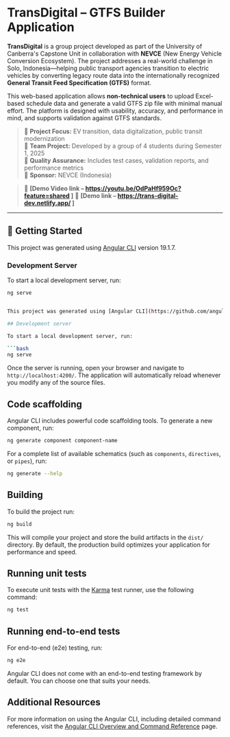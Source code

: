 # TransDigital – GTFS Builder Application

**TransDigital** is a group project developed as part of the University of Canberra's Capstone Unit in collaboration with **NEVCE** (New Energy Vehicle Conversion Ecosystem). The project addresses a real-world challenge in Solo, Indonesia—helping public transport agencies transition to electric vehicles by converting legacy route data into the internationally recognized **General Transit Feed Specification (GTFS)** format.

This web-based application allows **non-technical users** to upload Excel-based schedule data and generate a valid GTFS zip file with minimal manual effort. The platform is designed with usability, accuracy, and performance in mind, and supports validation against GTFS standards.

> 🧠 **Project Focus:** EV transition, data digitalization, public transit modernization  
> 👥 **Team Project:** Developed by a group of 4 students during Semester 1, 2025  
> 🧪 **Quality Assurance:** Includes test cases, validation reports, and performance metrics  
> 🎯 **Sponsor:** NEVCE (Indonesia)

> 🔗 **[Demo Video link – https://youtu.be/OdPaHf959Oc?feature=shared ]**
> 🔗 **[Demo link – https://trans-digital-dev.netlify.app/ ]**
---

## 🚀 Getting Started

This project was generated using [Angular CLI](https://github.com/angular/angular-cli) version 19.1.7.

### Development Server

To start a local development server, run:

```bash
ng serve


This project was generated using [Angular CLI](https://github.com/angular/angular-cli) version 19.1.7.

## Development server

To start a local development server, run:

```bash
ng serve
```

Once the server is running, open your browser and navigate to `http://localhost:4200/`. The application will automatically reload whenever you modify any of the source files.

## Code scaffolding

Angular CLI includes powerful code scaffolding tools. To generate a new component, run:

```bash
ng generate component component-name
```

For a complete list of available schematics (such as `components`, `directives`, or `pipes`), run:

```bash
ng generate --help
```

## Building

To build the project run:

```bash
ng build
```

This will compile your project and store the build artifacts in the `dist/` directory. By default, the production build optimizes your application for performance and speed.

## Running unit tests

To execute unit tests with the [Karma](https://karma-runner.github.io) test runner, use the following command:

```bash
ng test
```

## Running end-to-end tests

For end-to-end (e2e) testing, run:

```bash
ng e2e
```

Angular CLI does not come with an end-to-end testing framework by default. You can choose one that suits your needs.

## Additional Resources

For more information on using the Angular CLI, including detailed command references, visit the [Angular CLI Overview and Command Reference](https://angular.dev/tools/cli) page.
